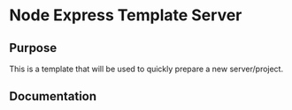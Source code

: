 # Node Express Template Server
## Purpose 

This is a template that will be used to quickly prepare a new server/project.

## Documentation

```

```